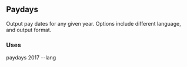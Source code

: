 ## Paydays
Output pay dates for any given year. Options include different language, and 
output format.

### Uses
paydays 2017 --lang 
